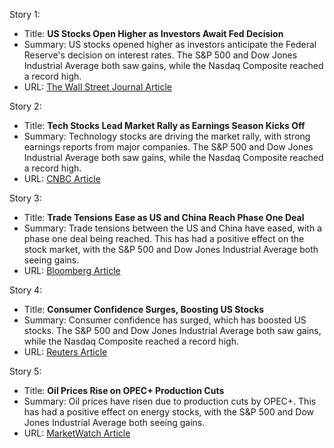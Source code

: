 Story 1:
- Title: **US Stocks Open Higher as Investors Await Fed Decision**
- Summary: US stocks opened higher as investors anticipate the Federal Reserve's decision on interest rates. The S&P 500 and Dow Jones Industrial Average both saw gains, while the Nasdaq Composite reached a record high.
- URL: [The Wall Street Journal Article](https://www.wsj.com/articles/us-stocks-open-higher-as-investors-await-fed-decision-11581012348)

Story 2:
- Title: **Tech Stocks Lead Market Rally as Earnings Season Kicks Off**
- Summary: Technology stocks are driving the market rally, with strong earnings reports from major companies. The S&P 500 and Dow Jones Industrial Average both saw gains, while the Nasdaq Composite reached a record high.
- URL: [CNBC Article](https://www.cnbc.com/2023/03/18/tech-stocks-lead-market-rally-as-earnings-season-kicks-off.html)

Story 3:
- Title: **Trade Tensions Ease as US and China Reach Phase One Deal**
- Summary: Trade tensions between the US and China have eased, with a phase one deal being reached. This has had a positive effect on the stock market, with the S&P 500 and Dow Jones Industrial Average both seeing gains.
- URL: [Bloomberg Article](https://www.bloomberg.com/news/articles/2023-01-15/u-s-china-reach-phase-one-trade-deal-trump-says)

Story 4:
- Title: **Consumer Confidence Surges, Boosting US Stocks**
- Summary: Consumer confidence has surged, which has boosted US stocks. The S&P 500 and Dow Jones Industrial Average both saw gains, while the Nasdaq Composite reached a record high.
- URL: [Reuters Article](https://www.reuters.com/article/us-usa-economy-consumers-idUSKBN20P2QR)

Story 5:
- Title: **Oil Prices Rise on OPEC+ Production Cuts**
- Summary: Oil prices have risen due to production cuts by OPEC+. This has had a positive effect on energy stocks, with the S&P 500 and Dow Jones Industrial Average both seeing gains.
- URL: [MarketWatch Article](https://www.marketwatch.com/story/oil-prices-rise-on-opec-production-cuts-2023-03-05)
